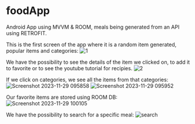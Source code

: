 # foodApp
Android App using MVVM & ROOM, meals being generated from an API using RETROFIT.

This is the first screen of the app where it is a random item generated, popular items and categories:
![1](https://github.com/Bianca2307/foodApp/assets/97783376/c6e5b526-9173-42ec-a472-1cd3c8b00036)

We have the possibility to see the details of the item we clicked on, to add it to favorite or to see the youtube tutorial for recipies.
![2](https://github.com/Bianca2307/foodApp/assets/97783376/64a0928f-6e5f-4e2b-934f-7f68973c36d6)

If we click on categories, we see all the items from that categories:
![Screenshot 2023-11-29 095858](https://github.com/Bianca2307/foodApp/assets/97783376/d116d0e8-90b4-41b2-824f-ea31aae7b7cb)
![Screenshot 2023-11-29 095952](https://github.com/Bianca2307/foodApp/assets/97783376/066e62ff-0526-4e97-96a1-6005d59c0704)

Our favorite items are stored using ROOM DB:
![Screenshot 2023-11-29 100105](https://github.com/Bianca2307/foodApp/assets/97783376/c21a0e59-fd76-40d2-898f-7552d9b76ec8)

We have the possibility to search for a specific meal:
![search](https://github.com/Bianca2307/foodApp/assets/97783376/f4386b89-17fe-4b1e-9edf-d7adf698523c)
